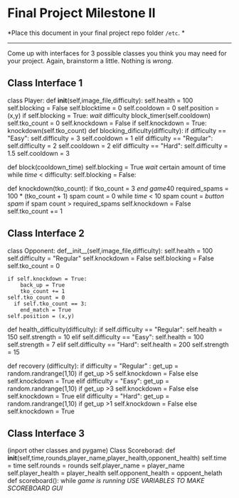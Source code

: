 # Final Project Milestone II

*Place this document in your final project repo folder `/etc`. *

***

Come up with interfaces for 3 possible classes you think you may need for your project. Again, brainstorm a little. Nothing is *wrong*.

## Class Interface 1
class Player:
  def __init__(self,image_file,difficulty):
    self.health = 100
    self.blocking = False
    self.blocktime = 0
    self.cooldown = 0
    self.position = (x,y)
    if self.blocking = True:
      *wait* difficulty
      block_timer(self.cooldown)
    self.tko_count = 0
    self.knockdown = False
    if self.knockdown = True:
      knockdown(self.tko_count)
  def blocking_dificulty(difficulty):
    if difficulty == "Easy":
      self.difficulty = 3
      self.cooldown = 1
    elif difficulty == "Regular":
      self.difficulty = 2
      self.cooldown = 2
    elif difficulty == "Hard":
      self.difficulty = 1.5
      self.cooldown = 3
      
  def block(cooldown_time)
    self.blocking = True
    *wait* certain amount of time
    while *time* < difficulty:
      self.blocking = False:
      
  def knockdown(tko_count):
    if tko_count = 3 
      *end game*40
    required_spams = 100 * (tko_count + 1)
    spam count = 0
    while *time* < 10
      spam count = *button spam* 
    if spam count > required_spams 
    self.knockdown = False 
    self.tko_count += 1 
## Class Interface 2
class Opponent:
  def__init__(self,image_file,difficulty):
    self.health = 100
    self.difficulty = "Regular"
    self.knockdown = False
    self.blocking = False
    self.tko_count = 0
    
    if self.knockdown = True:
        back_up = True
        tko_count += 1
    self.tko_count = 0
      if self.tko_count == 3:
        end_match = True
    self.position = (x,y)
  
  def health_difficulty(difficulty):
    if self.difficulty == "Regular":
      self.health = 150
      self.strength = 10
    elif self.difficulty == "Easy":
      self.health = 100 
      self.strength = 7
    elif self.difficulty == "Hard":
      self.health = 200
      self.strength = 15
  
  def recovery (difficulty):
    if difficulty = "Regular" :
       get_up = random.randrange(1,10)
      if get_up >5
        self.knockdown = False
      else 
        self.knockdown = True
    elif difficulty = "Easy":
       get_up = random.randrange(1,10)
      if get_up >3
        self.knockdown = False
      else 
        self.knockdown = True
    elif difficulty = "Hard":
      get_up = random.randrange(1,10)
      if get_up >1
        self.knockdown = False
      else 
        self.knockdown = True
## Class Interface 3
(inport other classes and pygame)
Class Scoreborad:
  def __init__(self,time,rounds,player_name,player_health,opponent_health)
    self.time = time
    self.rounds = rounds
    self.player_name = player_name
    self.player_health = player_health
    self.opponent_health = oppoent_helath
  def scoreboard():
    while *game is running*
    *USE VARIABLES TO MAKE SCOREBOARD GUI*